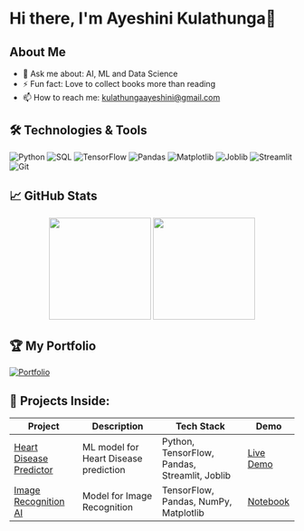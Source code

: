 # Hi there, I'm Ayeshini Kulathunga👋

## About Me
- 💬 Ask me about: AI, ML and Data Science
- ⚡ Fun fact: Love to collect books more than reading
- 📫 How to reach me: kulathungaayeshini@gmail.com

## 🛠️ Technologies & Tools
![Python](https://img.shields.io/badge/-Python-3776AB?style=flat-square&logo=python&logoColor=white)
![SQL](https://img.shields.io/badge/-SQL-4479A1?style=flat-square&logo=mysql&logoColor=white)
![TensorFlow](https://img.shields.io/badge/-TensorFlow-FF6F00?style=flat-square&logo=tensorflow&logoColor=white)
![Pandas](https://img.shields.io/badge/-Pandas-150458?style=flat-square&logo=pandas&logoColor=white)
![Matplotlib](https://img.shields.io/badge/-Matplotlib-11557c?style=flat-square&logo=python&logoColor=white)
![Joblib](https://img.shields.io/badge/-Joblib-0078D4?style=flat-square&logo=python&logoColor=white)
![Streamlit](https://img.shields.io/badge/-Streamlit-FF4B4B?style=flat-square&logo=streamlit&logoColor=white)
![Git](https://img.shields.io/badge/-Git-F05032?style=flat-square&logo=git&logoColor=white)

## 📈 GitHub Stats
<div align="center">
  <img height="180em" src="https://github-readme-stats.vercel.app/api?username=ayeshinikulathunga&show_icons=true&theme=dark&include_all_commits=true&count_private=true"/>
  <img height="180em" src="https://github-readme-stats.vercel.app/api/top-langs/?username=ayeshinikulathunga&layout=compact&langs_count=7&theme=dark"/>
</div>

## 🏆 My Portfolio

[![Portfolio](https://github-readme-stats.vercel.app/api/pin/?username=ayeshinikulathunga&repo=Ayeshini-DS-portfolio&theme=dark)](https://github.com/ayeshinikulathunga/Ayeshini-DS-portfolio)

## 🚀 Projects Inside:

| Project | Description | Tech Stack | Demo |
|---------|-------------|------------|------|
| [Heart Disease Predictor](https://github.com/ayeshinikulathunga/Ayeshini-DS-portfolio/tree/main/Disease_Predictor) | ML model for Heart Disease prediction | Python, TensorFlow, Pandas, Streamlit, Joblib | [Live Demo](https://lnkd.in/gvjrEsW3) |
| [Image Recognition AI](https://github.com/ayeshinikulathunga/Ayeshini-DS-portfolio/tree/main/Image_Recognition_AI) | Model for Image Recognition | TensorFlow, Pandas, NumPy, Matplotlib | [Notebook](https://colab.research.google.com/drive/1GEwpQe4p-vpO2uwF7H9BhOS6Y9kaSlVf?usp=sharing)




<!--
**ayeshinikulathunga/ayeshinikulathunga** is a ✨ _special_ ✨ repository because its `README.md` (this file) appears on your GitHub profile.

Here are some ideas to get you started:

- 🔭 I’m currently working on ...
- 🌱 I’m currently learning ...
- 👯 I’m looking to collaborate on ...
- 🤔 I’m looking for help with ...
- 💬 Ask me about ...
- 📫 How to reach me: ...
- 😄 Pronouns: ...
- ⚡ Fun fact: ...
-->
